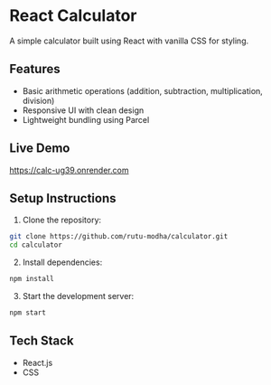 
# React Calculator

A simple calculator built using React with vanilla CSS for styling.

## Features

- Basic arithmetic operations (addition, subtraction, multiplication, division)
- Responsive UI with clean design
- Lightweight bundling using Parcel

## Live Demo

https://calc-ug39.onrender.com

## Setup Instructions

1. Clone the repository:

```bash
git clone https://github.com/rutu-modha/calculator.git
cd calculator
```

2. Install dependencies:

```bash
npm install
```

3. Start the development server:

```bash
npm start
```

## Tech Stack

- React.js
- CSS
